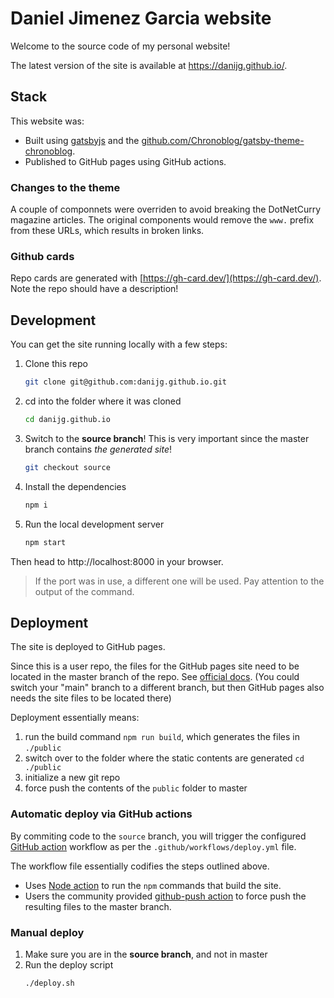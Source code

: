 # Daniel Jimenez Garcia website

Welcome to the source code of my personal website!

The latest version of the site is available at https://danijg.github.io/.

## Stack
This website was:

- Built using [gatsbyjs](https://www.gatsbyjs.org/) and the [github.com/Chronoblog/gatsby-theme-chronoblog](https://github.com/Chronoblog/gatsby-theme-chronoblog).
- Published to GitHub pages using GitHub actions.

### Changes to the theme
A couple of componnets were overriden to avoid breaking the DotNetCurry magazine articles. The original components would remove the `www.` prefix from these URLs, which results in broken links.

### Github cards
Repo cards are generated with [https://gh-card.dev/](https://gh-card.dev/). Note the repo should have a description!


## Development

You can get the site running locally with a few steps:

1. Clone this repo
    ```bash
    git clone git@github.com:danijg.github.io.git
    ```
1. cd into the folder where it was cloned
    ```bash
    cd danijg.github.io
    ```
1. Switch to the **source branch**! This is very important since the master branch contains _the generated site_!
    ```bash
    git checkout source
    ```
1. Install the dependencies
    ```bash
    npm i
    ```
1. Run the local development server
    ```bash
    npm start
    ```

Then head to http://localhost:8000 in your browser.
> If the port was in use, a different one will be used. Pay attention to the output of the command.

## Deployment

The site is deployed to GitHub pages.

Since this is a user repo, the files for the GitHub pages site need to be located in the master branch of the repo. See [official docs](https://help.github.com/en/github/working-with-github-pages/about-github-pages#publishing-sources-for-github-pages-sites). (You could switch your "main" branch to a different branch, but then GitHub pages also needs the site files to be located there)

Deployment essentially means:
1. run the build command `npm run build`, which generates the files in `./public`
1. switch over to the folder where the static contents are generated `cd ./public`
1. initialize a new git repo
1. force push the contents of the `public` folder to master

### Automatic deploy via GitHub actions
By commiting code to the `source` branch, you will trigger the configured [GitHub action](https://help.github.com/en/actions) workflow as per the `.github/workflows/deploy.yml` file.

The workflow file essentially codifies the steps outlined above.
- Uses [Node action](https://help.github.com/en/actions/language-and-framework-guides/using-nodejs-with-github-actions) to run the `npm` commands that build the site.
- Users the community provided [github-push action](https://github.com/marketplace/actions/github-push) to force push the resulting files to the master branch.

### Manual deploy

1. Make sure you are in the **source branch**, and not in master
1. Run the deploy script
    ```bash
    ./deploy.sh
    ```